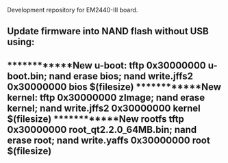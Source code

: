 Development repository for EM2440-III board.

Update firmware into NAND flash without USB using:
----------------------------------
************New u-boot:
tftp 0x30000000 u-boot.bin; nand erase bios; nand write.jffs2 0x30000000 bios $(filesize)
************New kernel:
tftp 0x30000000 zImage; nand erase kernel; nand write.jffs2 0x30000000 kernel $(filesize)
************New rootfs
tftp 0x30000000 root_qt2.2.0_64MB.bin; nand erase root; nand write.yaffs 0x30000000 root $(filesize)
---------------------------------
